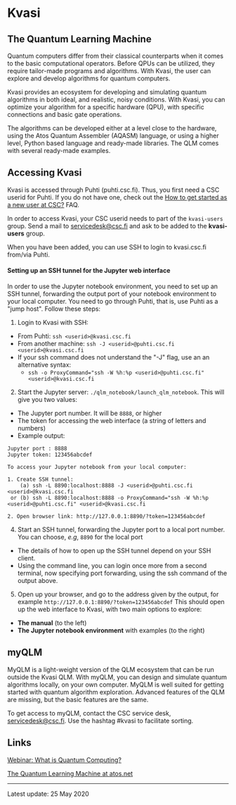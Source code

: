 # Kvasi

## The Quantum Learning Machine

Quantum computers differ from their classical counterparts when it comes to the basic computational operators. Before QPUs can be utilized, they require tailor-made programs and algorithms. With Kvasi, the user can explore and develop algorithms for quantum computers.

Kvasi provides an ecosystem for developing and simulating quantum algorithms in both ideal, and realistic, noisy conditions. With Kvasi, you can optimize your algorithm for a specific hardware (QPU), with specific connections and basic gate operations.

The algorithms can be developed either at a level close to the hardware, using the Atos Quantum Assembler (AQASM) language, or using a higher level, Python based language and ready-made libraries. The QLM comes with several ready-made examples.

## Accessing Kvasi

Kvasi is accessed through Puhti (puhti.csc.fi). Thus, you first need a CSC userid for Puhti. If you do not have one, check out the [How to get started as a new user at CSC?](https://docs.csc.fi/support/faq/how-to-get-started-at-CSC/) FAQ.

In order to access Kvasi, your CSC userid needs to part of the `kvasi-users` group. Send a mail to servicedesk@csc.fi and ask to be added to the **kvasi-users** group.

When you have been added, you can use SSH to login to kvasi.csc.fi from/via Puhti.

#### Setting up an SSH tunnel for the Jupyter web interface

In order to use the Jupyter notebook environment, you need to set up an SSH tunnel, forwarding the output port of your notebook environment to your local computer. You need to go through Puhti, that is, use Puhti as a "jump host". Follow these steps:

1. Login to Kvasi with SSH:
  - From Puhti: `ssh <userid>@kvasi.csc.fi`
  - From another machine: `ssh -J <userid>@puhti.csc.fi <userid>@kvasi.csc.fi`
  - If your ssh command does not understand the "-J" flag, use an an alternative syntax:
    - `ssh -o ProxyCommand="ssh -W %h:%p <userid>@puhti.csc.fi" <userid>@kvasi.csc.fi`
2. Start the Jupyter server: `./qlm_notebook/launch_qlm_notebook`. This will give you two values:
  - The Jupyter port number. It will be `8888`, or higher
  - The token for accessing the web interface (a string of letters and numbers)
  - Example output:

```
Jupyter port : 8888
Jupyter token: 123456abcdef

To access your Jupyter notebook from your local computer:

1. Create SSH tunnel:
    (a) ssh -L 8890:localhost:8888 -J <userid>@puhti.csc.fi <userid>@kvasi.csc.fi
 or (b) ssh -L 8890:localhost:8888 -o ProxyCommand="ssh -W %h:%p <userid>@puhti.csc.fi" <userid>@kvasi.csc.fi

2. Open browser link: http://127.0.0.1:8890/?token=123456abcdef
```

4. Start an SSH tunnel, forwarding the Jupyter port to a local port number. You can choose, _e.g_, `8890` for the local port
  - The details of how to open up the SSH tunnel depend on your SSH client.
  - Using the command line, you can login once more from a second terminal, now specifying port forwarding, using the ssh command of the output above.

5. Open up your browser, and go to the address given by the output, for example `http://127.0.0.1:8890/?token=123456abcdef` This should open up the web interface to Kvasi, with two main options to explore:
  - **The manual** (to the left)
  - **The Jupyter notebook environment** with examples (to the right)


## myQLM

MyQLM is a light-weight version of the QLM ecosystem that can be run outside the Kvasi QLM. With myQLM, you can design and simulate quantum algorithms locally, on your own computer. MyQLM is well suited for getting started with quantum algorithm exploration. Advanced features of the QLM are missing, but the basic features are the same.

To get access to myQLM, contact the CSC service desk, servicedesk@csc.fi. Use the hashtag #kvasi to facilitate sorting.

## Links
[Webinar: What is Quantum Computing?](https://www.csc.fi/web/training/-/quantum-computing)

[The Quantum Learning Machine at atos.net](https://atos.net/en/solutions/quantum-learning-machine)

---
Latest update: 25 May 2020
